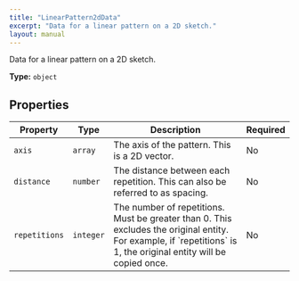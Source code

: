 ```yaml
---
title: "LinearPattern2dData"
excerpt: "Data for a linear pattern on a 2D sketch."
layout: manual
---
```


Data for a linear pattern on a 2D sketch.


**Type:** `object`

## Properties

| Property | Type | Description | Required |
|----------|------|-------------|----------|
| `axis` | `array` | The axis of the pattern. This is a 2D vector. | No |
| `distance` | `number` | The distance between each repetition. This can also be referred to as spacing. | No |
| `repetitions` | `integer` | The number of repetitions. Must be greater than 0. This excludes the original entity. For example, if &#x60;repetitions&#x60; is 1, the original entity will be copied once. | No |


